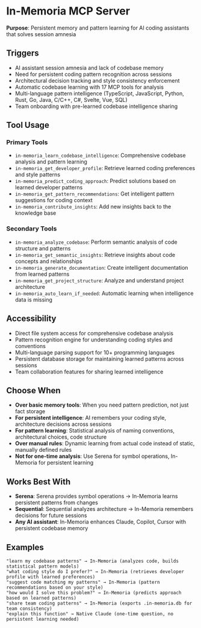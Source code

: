 # In-Memoria MCP Server

**Purpose**: Persistent memory and pattern learning for AI coding assistants that solves session amnesia

## Triggers
- AI assistant session amnesia and lack of codebase memory
- Need for persistent coding pattern recognition across sessions
- Architectural decision tracking and style consistency enforcement
- Automatic codebase learning with 17 MCP tools for analysis
- Multi-language pattern intelligence (TypeScript, JavaScript, Python, Rust, Go, Java, C/C++, C#, Svelte, Vue, SQL)
- Team onboarding with pre-learned codebase intelligence sharing

## Tool Usage

### Primary Tools
- `in-memoria_learn_codebase_intelligence`: Comprehensive codebase analysis and pattern learning
- `in-memoria_get_developer_profile`: Retrieve learned coding preferences and style patterns
- `in-memoria_predict_coding_approach`: Predict solutions based on learned developer patterns
- `in-memoria_get_pattern_recommendations`: Get intelligent pattern suggestions for coding context
- `in-memoria_contribute_insights`: Add new insights back to the knowledge base

### Secondary Tools
- `in-memoria_analyze_codebase`: Perform semantic analysis of code structure and patterns
- `in-memoria_get_semantic_insights`: Retrieve insights about code concepts and relationships
- `in-memoria_generate_documentation`: Create intelligent documentation from learned patterns
- `in-memoria_get_project_structure`: Analyze and understand project architecture
- `in-memoria_auto_learn_if_needed`: Automatic learning when intelligence data is missing

## Accessibility
- Direct file system access for comprehensive codebase analysis
- Pattern recognition engine for understanding coding styles and conventions
- Multi-language parsing support for 10+ programming languages
- Persistent database storage for maintaining learned patterns across sessions
- Team collaboration features for sharing learned intelligence

## Choose When
- **Over basic memory tools**: When you need pattern prediction, not just fact storage
- **For persistent intelligence**: AI remembers your coding style, architecture decisions across sessions
- **For pattern learning**: Statistical analysis of naming conventions, architectural choices, code structure
- **Over manual rules**: Dynamic learning from actual code instead of static, manually defined rules
- **Not for one-time analysis**: Use Serena for symbol operations, In-Memoria for persistent learning

## Works Best With
- **Serena**: Serena provides symbol operations → In-Memoria learns persistent patterns from changes
- **Sequential**: Sequential analyzes architecture → In-Memoria remembers decisions for future sessions
- **Any AI assistant**: In-Memoria enhances Claude, Copilot, Cursor with persistent codebase memory

## Examples
```
"learn my codebase patterns" → In-Memoria (analyzes code, builds statistical pattern models)
"what coding style do I prefer?" → In-Memoria (retrieves developer profile with learned preferences)
"suggest code matching my patterns" → In-Memoria (pattern recommendations based on your style)
"how would I solve this problem?" → In-Memoria (predicts approach based on learned patterns)
"share team coding patterns" → In-Memoria (exports .in-memoria.db for team consistency)
"explain this function" → Native Claude (one-time question, no persistent learning needed)
```
